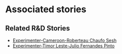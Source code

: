 # Associated stories

<!-- !!DO NOT REMOVE!! start autogenerated hyperlinks -->
## Related R&D Stories
- [Experimenter\-Cameroon\-Roberteau Chaufo Sesh](/RnD-Archive/stories/?doc=Experimenters_CMR)
- [Experimenter\-Timor Leste\-Julio Fernandes Pinto](/RnD-Archive/stories/?doc=Experimenters_TLS)
<!-- !!DO NOT REMOVE!! end autogenerated hyperlinks -->